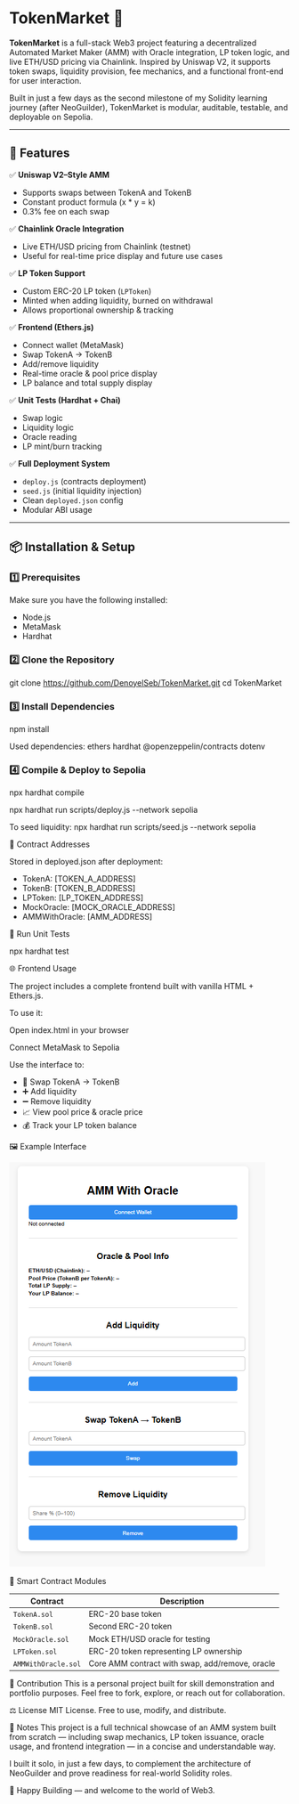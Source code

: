 # TokenMarket 🧮

**TokenMarket** is a full-stack Web3 project featuring a decentralized Automated Market Maker (AMM) with Oracle integration, LP token logic, and live ETH/USD pricing via Chainlink. Inspired by Uniswap V2, it supports token swaps, liquidity provision, fee mechanics, and a functional front-end for user interaction.

Built in just a few days as the second milestone of my Solidity learning journey (after NeoGuilder), TokenMarket is modular, auditable, testable, and deployable on Sepolia.

---

## 🚀 Features

✅ **Uniswap V2–Style AMM**  
- Supports swaps between TokenA and TokenB  
- Constant product formula (x * y = k)  
- 0.3% fee on each swap

✅ **Chainlink Oracle Integration**  
- Live ETH/USD pricing from Chainlink (testnet)  
- Useful for real-time price display and future use cases

✅ **LP Token Support**  
- Custom ERC-20 LP token (`LPToken`)  
- Minted when adding liquidity, burned on withdrawal  
- Allows proportional ownership & tracking

✅ **Frontend (Ethers.js)**  
- Connect wallet (MetaMask)  
- Swap TokenA → TokenB  
- Add/remove liquidity  
- Real-time oracle & pool price display  
- LP balance and total supply display

✅ **Unit Tests (Hardhat + Chai)**  
- Swap logic  
- Liquidity logic  
- Oracle reading  
- LP mint/burn tracking

✅ **Full Deployment System**  
- `deploy.js` (contracts deployment)  
- `seed.js` (initial liquidity injection)  
- Clean `deployed.json` config  
- Modular ABI usage

---

## 📦 Installation & Setup

### 1️⃣ Prerequisites

Make sure you have the following installed:

- Node.js  
- MetaMask  
- Hardhat

### 2️⃣ Clone the Repository

git clone https://github.com/DenoyelSeb/TokenMarket.git
cd TokenMarket

### 3️⃣ Install Dependencies

npm install

Used dependencies:
ethers
hardhat
@openzeppelin/contracts
dotenv

### 4️⃣ Compile & Deploy to Sepolia

npx hardhat compile

npx hardhat run scripts/deploy.js --network sepolia

To seed liquidity:
npx hardhat run scripts/seed.js --network sepolia

🔗 Contract Addresses

Stored in deployed.json after deployment:
- TokenA: [TOKEN_A_ADDRESS]
- TokenB: [TOKEN_B_ADDRESS]
- LPToken: [LP_TOKEN_ADDRESS]
- MockOracle: [MOCK_ORACLE_ADDRESS]
- AMMWithOracle: [AMM_ADDRESS]

🧪 Run Unit Tests

npx hardhat test


🌐 Frontend Usage

The project includes a complete frontend built with vanilla HTML + Ethers.js.

To use it:

Open index.html in your browser

Connect MetaMask to Sepolia

Use the interface to:
- 🔄 Swap TokenA → TokenB
- ➕ Add liquidity
- ➖ Remove liquidity
- 📈 View pool price & oracle price
- 💰 Track your LP token balance

🖼️ Example Interface

![Frontend Screenshot](./frontend_screenshot.png)

🧩 Smart Contract Modules

| Contract            | Description                                     |
| ------------------- | ----------------------------------------------- |
| `TokenA.sol`        | ERC-20 base token                               |
| `TokenB.sol`        | Second ERC-20 token                             |
| `MockOracle.sol`    | Mock ETH/USD oracle for testing                 |
| `LPToken.sol`       | ERC-20 token representing LP ownership          |
| `AMMWithOracle.sol` | Core AMM contract with swap, add/remove, oracle |


🤝 Contribution
This is a personal project built for skill demonstration and portfolio purposes.
Feel free to fork, explore, or reach out for collaboration.


⚖️ License
MIT License. Free to use, modify, and distribute.


📢 Notes
This project is a full technical showcase of an AMM system built from scratch — including swap mechanics, LP token issuance, oracle usage, and frontend integration — in a concise and understandable way.


I built it solo, in just a few days, to complement the architecture of NeoGuilder and prove readiness for real-world Solidity roles.


🚀 Happy Building — and welcome to the world of Web3.





